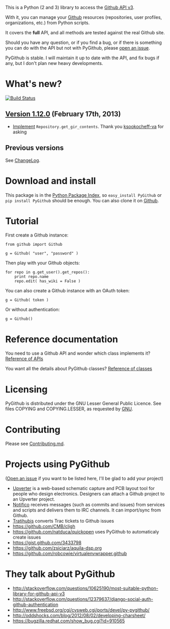 This is a Python (2 and 3) library to access the [Github API v3](http://developer.github.com/v3).

With it, you can manage your [Github](http://github.com) resources (repositories, user profiles, organizations, etc.) from Python scripts.

It covers the **full** API, and all methods are tested against the real Github site.

Should you have any question, or if you find a bug, or if there is something you can do with the API but not with PyGithub, please [open an issue](https://github.com/jacquev6/PyGithub/issues).

PyGithub is stable. I will maintain it up to date with the API, and fix bugs if any, but I don't plan new heavy developments.

What's new?
===========

[![Build Status](https://travis-ci.org/jacquev6/PyGithub.png?branch=master)](https://travis-ci.org/jacquev6/PyGithub)

[Version 1.12.0](https://github.com/jacquev6/PyGithub/issues?milestone=22&state=closed) (February 17th, 2013)
-------------------------------------------------------------------------------------------------------------

* [Implement](https://github.com/jacquev6/PyGithub/issues/140) `Repository.get_gir_contents`. Thank you [ksookocheff-va](https://github.com/ksookocheff-va) for asking

Previous versions
-----------------

See [ChangeLog](doc/ChangeLog.md).

Download and install
====================

This package is in the [Python Package Index](http://pypi.python.org/pypi/PyGithub), so `easy_install PyGithub` or `pip install PyGithub` should be enough.
You can also clone it on [Github](http://github.com/jacquev6/PyGithub).

Tutorial
========

First create a Github instance:

    from github import Github

    g = Github( "user", "password" )

Then play with your Github objects:

    for repo in g.get_user().get_repos():
        print repo.name
        repo.edit( has_wiki = False )

You can also create a Github instance with an OAuth token:

    g = Github( token )

Or without authentication:

    g = Github()

Reference documentation
=======================

You need to use a Github API and wonder which class implements it? [Reference of APIs](doc/ReferenceOfApis.md)

You want all the details about PyGithub classes? [Reference of classes](doc/ReferenceOfClasses.md)

Licensing
=========

PyGithub is distributed under the GNU Lesser General Public Licence.
See files COPYING and COPYING.LESSER, as requested by [GNU](http://www.gnu.org/licenses/gpl-howto.html).

Contributing
============

Please see [Contributing.md](Contributing.md).

Projects using PyGithub
=======================

([Open an issue](https://github.com/jacquev6/PyGithub/issues) if you want to be listed here, I'll be glad to add your project)

* [Upverter](https://upverter.com) is a web-based schematic capture and PCB layout tool for people who design electronics. Designers can attach a Github project to an Upverter project.
* [Notifico](http://n.tkte.ch) receives messages (such as commits and issues) from services and scripts and delivers them to IRC channels. It can import/sync from Github.
* [Tratihubis](http://pypi.python.org/pypi/tratihubis/) converts Trac tickets to Github issues
* https://github.com/CMB/cligh
* https://github.com/natduca/quickopen uses PyGithub to automaticaly create issues
* https://gist.github.com/3433798
* https://github.com/zsiciarz/aquila-dsp.org
* https://github.com/robcowie/virtualenvwrapper.github

They talk about PyGithub
========================

* http://stackoverflow.com/questions/10625190/most-suitable-python-library-for-github-api-v3
* http://stackoverflow.com/questions/12379637/django-social-auth-github-authentication
* http://www.freebsd.org/cgi/cvsweb.cgi/ports/devel/py-pygithub/
* http://oddshocks.com/blog/2012/08/02/developing-charsheet/
* https://bugzilla.redhat.com/show_bug.cgi?id=910565

